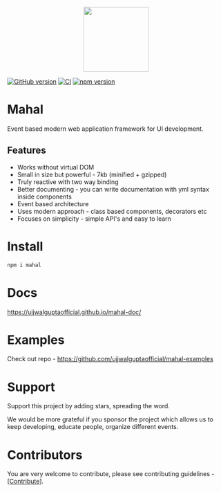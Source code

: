 <p align="center"> 
<img src="./assets/logo.png" width="150">
</p>

[![GitHub version](https://badge.fury.io/gh/ujjwalguptaofficial%2Fmahal.svg)](https://badge.fury.io/gh/ujjwalguptaofficial%2Fmahal) [![CI](https://github.com/ujjwalguptaofficial/mahal/actions/workflows/ci.yml/badge.svg)](https://github.com/ujjwalguptaofficial/mahal/actions/workflows/ci.yml) [![npm version](https://badge.fury.io/js/mahal.svg)](https://badge.fury.io/js/mahal)
# Mahal

Event based modern web application framework for UI development.

## Features

* Works without virtual DOM
* Small in size but powerful - 7kb (minified + gzipped)
* Truly reactive with two way binding
* Better documenting - you can write documentation with yml syntax inside components
* Event based architecture
* Uses modern approach - class based components, decorators etc
* Focuses on simplicity - simple API's and easy to learn 

# Install

```bash
npm i mahal
```

# Docs

https://ujjwalguptaofficial.github.io/mahal-doc/

# Examples

Check out repo - https://github.com/ujjwalguptaofficial/mahal-examples

# Support

Support this project by adding stars, spreading the word.

We would be more grateful if you sponsor the project which allows us to keep developing, educate people, organize different events.

# Contributors

You are very welcome to contribute, please see contributing guidelines - [[Contribute](CONTRIBUTING.MD)].